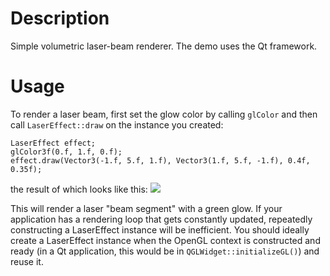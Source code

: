 Description
===========

Simple volumetric laser-beam renderer. The demo uses the Qt framework.

Usage
=====

To render a laser beam, first set the glow color by calling `glColor` and then call `LaserEffect::draw` on the instance you created:

    LaserEffect effect;
    glColor3f(0.f, 1.f, 0.f);
    effect.draw(Vector3(-1.f, 5.f, 1.f), Vector3(1.f, 5.f, -1.f), 0.4f, 0.35f);

the result of which looks like this:
![](https://github.com/armanuguray/lasereffect/blob/master/img/img.png?raw=true)

This will render a laser "beam segment" with a green glow. If your application has a rendering loop that gets constantly updated, repeatedly constructing a LaserEffect instance
will be inefficient. You should ideally create a LaserEffect instance when the OpenGL context is constructed and ready (in a Qt application, this would be in `QGLWidget::initializeGL()`) and
reuse it.
